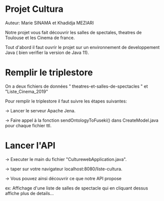 # Projet Cultura
Auteur: Marie SINAMA et Khadidja MEZIARI 

Notre projet vous fait découvrir les salles de spectales, theatres de Toulouse et les Cinema de france.


Tout d'abord il faut ouvrir le projet sur un environnement de developpement Java ( bien verifier la version de Java 11).

# Remplir le triplestore

On a deux fichiers de données " theatres-et-salles-de-spectacles " et "Liste_Cinema_2019"

Pour remplir le triplestore il faut suivre les étapes suivantes:

-> Lancer le serveur Apache Jena.

-> Faire appel à la fonction sendOntologyToFuseki() dans CreateModel.java pour chaque fichier ttl.


# Lancer l'API

-> Executer le main du fichier "CulturewebApplication.java".

-> taper sur votre navigateur localhost:8080/liste-cultura.

-> Vous pouvez ainsi découvrir ce que notre API propose

ex: Affichage d'une liste de salles de spectacle qui en cliquant dessus affiche plus de details...
